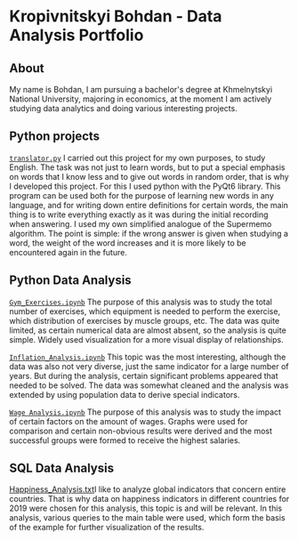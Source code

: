 # Kropivnitskyi Bohdan - Data Analysis Portfolio
## About
My name is Bohdan, I am pursuing a bachelor's degree at Khmelnytskyi National University, majoring in economics, at the moment I am actively studying data analytics and doing various interesting projects.

## Python projects

[`translator.py`](https://github.com/krpvntsk/portfolio/blob/main/python_translator/translator(main%20file).py)
I carried out this project for my own purposes, to study English. The task was not just to learn words, but to put a special emphasis on words that I know less and to give out words in random order, that is why I developed this project. For this I used python with the PyQt6 library. This program can be used both for the purpose of learning new words in any language, and for writing down entire definitions for certain words, the main thing is to write everything exactly as it was during the initial recording when answering. I used my own simplified analogue of the Supermemo algorithm. The point is simple: if the wrong answer is given when studying a word, the weight of the word increases and it is more likely to be encountered again in the future.

## Python Data Analysis
[`Gym_Exercises.ipynb`](https://github.com/krpvntsk/portfolio/blob/main/Data_Analysis/Gym_Exercises.ipynb)
The purpose of this analysis was to study the total number of exercises, which equipment is needed to perform the exercise, which distribution of exercises by muscle groups, etc. The data was quite limited, as certain numerical data are almost absent, so the analysis is quite simple. Widely used visualization for a more visual display of relationships.

[`Inflation_Analysis.ipynb`](https://github.com/krpvntsk/portfolio/blob/main/Data_Analysis/Inflation_Analysis.ipynb)
This topic was the most interesting, although the data was also not very diverse, just the same indicator for a large number of years. But during the analysis, certain significant problems appeared that needed to be solved. The data was somewhat cleaned and the analysis was extended by using population data to derive special indicators.

[`Wage Analysis.ipynb`](https://github.com/krpvntsk/portfolio/blob/main/Data_Analysis/Wage%20Analysis.ipynb)
The purpose of this analysis was to study the impact of certain factors on the amount of wages. Graphs were used for comparison and certain non-obvious results were derived and the most successful groups were formed to receive the highest salaries.

## SQL Data Analysis
[Happiness_Analysis.txt](https://github.com/krpvntsk/portfolio/blob/main/Data_Analysis/Happiness_Analysis.txt)I like to analyze global indicators that concern entire countries. That is why data on happiness indicators in different countries for 2019 were chosen for this analysis, this topic is and will be relevant. In this analysis, various queries to the main table were used, which form the basis of the example for further visualization of the results.
